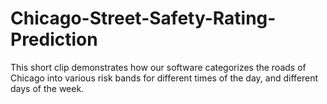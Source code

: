 # Chicago-Street-Safety-Rating-Prediction
This short clip demonstrates how our software categorizes the roads of Chicago into various risk bands for different times of the day, and different days of the week. 
